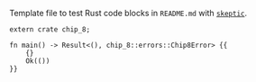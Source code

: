 Template file to test Rust code blocks in `README.md` with [`skeptic`](https://github.com/budziq/rust-skeptic).

```rust,skt-instruction-decode
extern crate chip_8;

fn main() -> Result<(), chip_8::errors::Chip8Error> {{
    {}
    Ok(())
}}
```